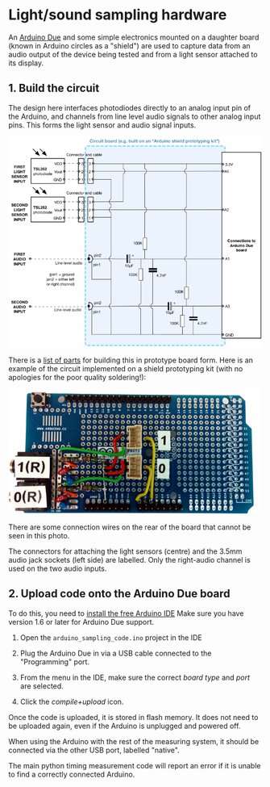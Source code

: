 # Light/sound sampling hardware

An [Arduino Due](http://arduino.cc/en/Main/arduinoBoardDue) and some simple
electronics mounted on a daughter board (known in Arduino circles as a "shield")
are used to capture data from an audio output of the device being  tested and
from a light sensor attached to its display.

## 1. Build the circuit

The design here interfaces photodiodes directly to an analog input pin of
the Arduino, and channels from line level audio signals to other analog
input pins. This forms the light sensor and audio signal inputs.

![Circuit diagram](circuit.png "Circuit diagram")

There is a [list of parts](partslist.rst) for building this in prototype board
form. Here is an example of the circuit implemented on a shield prototyping kit
(with no apologies for the poor quality soldering!):

  ![Photo of circuit assembled on a shield prototype kit board](prototype-example.png)

There are some connection wires on the rear of the board that cannot be seen
in this photo.

The connectors for attaching the light sensors (centre) and the 3.5mm audio
jack sockets (left side) are labelled. Only the right-audio channel is used
on the two audio inputs.


## 2. Upload code onto the Arduino Due board

To do this, you need to [install the free Arduino IDE](http://arduino.cc/en/Main/Software)
Make sure you have version 1.6 or later for Arduino Due support.

1. Open the `arduino_sampling_code.ino` project in the IDE

2. Plug the Arduino Due in via a USB cable connected to the "Programming" port.

3. From the menu in the IDE, make sure the correct *board type* and *port* are
selected.

4. Click the *compile+upload* icon.

Once the code is uploaded, it is stored in flash memory. It does not need to be
uploaded again, even if the Arduino is unplugged and powered off.

When using the Arduino with the rest of the measuring system, it should be
connected via the other USB port, labelled "native".

The main python timing measurement code will report an error if it is unable
to find a correctly connected Arduino.
